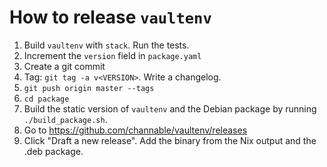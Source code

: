 # How to release `vaultenv`

 1. Build `vaultenv` with `stack`. Run the tests.
 1. Increment the `version` field in `package.yaml`
 1. Create a git commit
 1. Tag: `git tag -a v<VERSION>`. Write a changelog.
 1. `git push origin master --tags`
 1. `cd package`
 1. Build the static version of `vaultenv` and the Debian package by running
    `./build_package.sh`.
 1. Go to https://github.com/channable/vaultenv/releases
 1. Click "Draft a new release". Add the binary from the Nix output and the
    .deb package.
